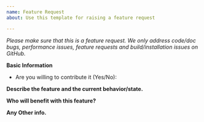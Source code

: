```yaml
---
name: Feature Request
about: Use this template for raising a feature request

---
```


<em>Please make sure that this is a feature request. We only address code/doc bugs, performance issues, feature requests and build/installation issues on GitHub.</em>

**Basic Information**
- Are you willing to contribute it (Yes/No):


**Describe the feature and the current behavior/state.**

**Who will benefit with this feature?**

**Any Other info.**
